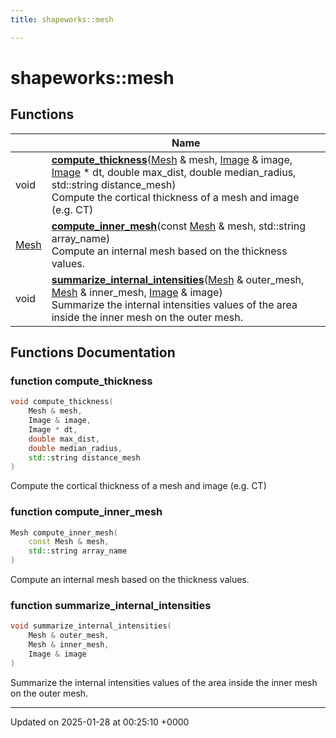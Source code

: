 ```yaml
---
title: shapeworks::mesh

---
```


# shapeworks::mesh



## Functions

|                | Name           |
| -------------- | -------------- |
| void | **[compute_thickness](../Namespaces/namespaceshapeworks_1_1mesh.md#function-compute-thickness)**([Mesh](../Classes/classshapeworks_1_1Mesh.md) & mesh, [Image](../Classes/classshapeworks_1_1Image.md) & image, [Image](../Classes/classshapeworks_1_1Image.md) * dt, double max_dist, double median_radius, std::string distance_mesh)<br>Compute the cortical thickness of a mesh and image (e.g. CT)  |
| [Mesh](../Classes/classshapeworks_1_1Mesh.md) | **[compute_inner_mesh](../Namespaces/namespaceshapeworks_1_1mesh.md#function-compute-inner-mesh)**(const [Mesh](../Classes/classshapeworks_1_1Mesh.md) & mesh, std::string array_name)<br>Compute an internal mesh based on the thickness values.  |
| void | **[summarize_internal_intensities](../Namespaces/namespaceshapeworks_1_1mesh.md#function-summarize-internal-intensities)**([Mesh](../Classes/classshapeworks_1_1Mesh.md) & outer_mesh, [Mesh](../Classes/classshapeworks_1_1Mesh.md) & inner_mesh, [Image](../Classes/classshapeworks_1_1Image.md) & image)<br>Summarize the internal intensities values of the area inside the inner mesh on the outer mesh.  |


## Functions Documentation

### function compute_thickness

```cpp
void compute_thickness(
    Mesh & mesh,
    Image & image,
    Image * dt,
    double max_dist,
    double median_radius,
    std::string distance_mesh
)
```

Compute the cortical thickness of a mesh and image (e.g. CT) 

### function compute_inner_mesh

```cpp
Mesh compute_inner_mesh(
    const Mesh & mesh,
    std::string array_name
)
```

Compute an internal mesh based on the thickness values. 

### function summarize_internal_intensities

```cpp
void summarize_internal_intensities(
    Mesh & outer_mesh,
    Mesh & inner_mesh,
    Image & image
)
```

Summarize the internal intensities values of the area inside the inner mesh on the outer mesh. 





-------------------------------

Updated on 2025-01-28 at 00:25:10 +0000